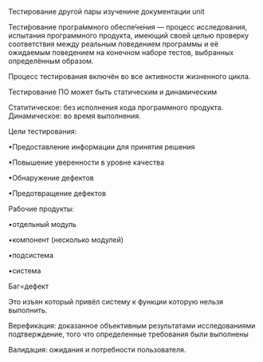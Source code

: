 
Тестирование другой пары изученине документации unit 

Тести́рование програ́ммного обеспе́че́ния — процесс исследования, испытания программного продукта, имеющий своей целью проверку соответствия между реальным поведением программы и её ожидаемым поведением на конечном наборе тестов, выбранных определённым образом.

Процесс тестирования включён во все активности жизненного цикла.

Тестирование ПО может быть статическим и динамическим

Статитическое: без исполнения кода программного продукта.
Динамическое: во время выполнения.


Цели тестирования:

•Предоставление информации для принятия решения

•Повышение уверенности в уровне качества

•Обнаружение дефектов

•Предотвращение дефектов


Рабочие продукты:

•отдельный модуль 

•компонент (несколько модулей)

•подсистема

•система

Баг=дефект

Это изъян который привёл систему к функции которую нельзя выполнить.

Верефикация: доказанное объективным результатами исследованиями подтверждение, того что определенные требования были выполнены

Валидация: ожидания и потребности пользователя.

